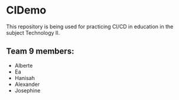 # CIDemo
This repository is being used for practicing CI/CD in education in the subject Technology II. 

## Team 9 members:

- Alberte
- Ea
- Hanisah
- Alexander
- Josephine
